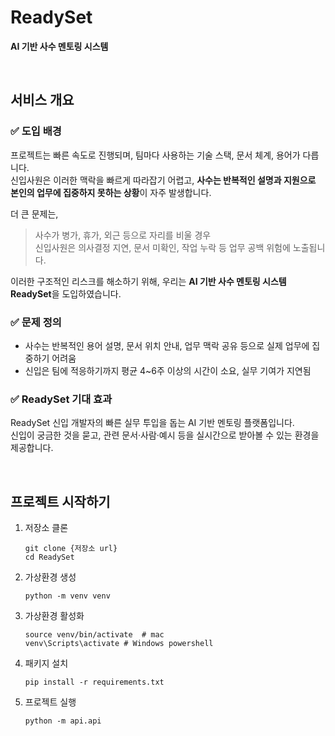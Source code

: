 # ReadySet
**AI 기반 사수 멘토링 시스템**

<br/>

## 서비스 개요
### ✅ 도입 배경  

프로젝트는 빠른 속도로 진행되며, 팀마다 사용하는 기술 스택, 문서 체계, 용어가 다릅니다.  
신입사원은 이러한 맥락을 빠르게 따라잡기 어렵고, **사수는 반복적인 설명과 지원으로 본인의 업무에 집중하지 못하는 상황**이 자주 발생합니다.

더 큰 문제는,
> 사수가 병가, 휴가, 외근 등으로 자리를 비울 경우  
> 신입사원은 의사결정 지연, 문서 미확인, 작업 누락 등 업무 공백 위험에 노출됩니다.

이러한 구조적인 리스크를 해소하기 위해, 우리는
**AI 기반 사수 멘토링 시스템 ReadySet**을 도입하였습니다.  

### ✅ 문제 정의  

- 사수는 반복적인 용어 설명, 문서 위치 안내, 업무 맥락 공유 등으로 실제 업무에 집중하기 어려움
- 신입은 팀에 적응하기까지 평균 4~6주 이상의 시간이 소요, 실무 기여가 지연됨
  
### ✅ ReadySet 기대 효과  

ReadySet 신입 개발자의 빠른 실무 투입을 돕는 AI 기반 멘토링 플랫폼입니다.  
신입이 궁금한 것을 묻고, 관련 문서·사람·예시 등을 실시간으로 받아볼 수 있는 환경을 제공합니다.

<br/>

## 프로젝트 시작하기

1. 저장소 클론
   ```
   git clone {저장소 url}
   cd ReadySet
   ```
   
2. 가상환경 생성
   
   ```
   python -m venv venv
   ```

3. 가상환경 활성화
   ```
   source venv/bin/activate  # mac
   venv\Scripts\activate # Windows powershell
   ```
   
4. 패키지 설치
   ```
   pip install -r requirements.txt
   ```

5. 프로젝트 실행
   ```
   python -m api.api
   ```
